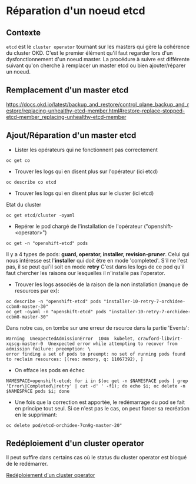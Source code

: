 # Réparation d\'un noeud etcd

## Contexte

`etcd` est le `cluster operator` tournant sur les masters qui gère la
cohérence du cluster OKD. C\'est le premier élément qu\'il faut regarder
lors d\'un dysfonctionnement d\'un noeud master. La procédure à suivre
est différente suivant qu\'on cherche à remplacer un master etcd ou bien
ajouter/réparer un noeud.

## Remplacement d\'un master etcd

<https://docs.okd.io/latest/backup_and_restore/control_plane_backup_and_restore/replacing-unhealthy-etcd-member.html#restore-replace-stopped-etcd-member_replacing-unhealthy-etcd-member>

## Ajout/Réparation d\'un master etcd

-   Lister les opérateurs qui ne fonctionnent pas correctement

``` /bash
oc get co
```

-   Trouver les logs qui en disent plus sur l\'opérateur (ici etcd)

``` /bash
oc describe co etcd
```

-   Trouver les logs qui en disent plus sur le cluster (ici etcd)

Etat du cluster

``` /bash
oc get etcd/cluster -oyaml
```

-   Repérer le pod chargé de l\'installation de l\'opérateur
    (\"openshift-\<operator\>\")

``` /bash
oc get -n "openshift-etcd" pods
```

Il y a 4 types de pods: **guard, operator, installer, revision-pruner**.
Celui qui nous intéresse est l\'**installer** qui doit être en mode
\'completed\'. S\'il ne l\'est pas, il se peut qui\'il soit en mode
**retry** C\'est dans les logs de ce pod qu\'il faut chercher les
raisons our lesquelles il n\'installe pas l\'operator.

-   Trouver les logs associés de la raison de la non installation
    (manque de resources par ex):

``` /bash
oc describe -n "openshift-etcd" pods "installer-10-retry-7-orchidee-ccbm8-master-30"
oc get -oyaml -n "openshift-etcd" pods "installer-10-retry-7-orchidee-ccbm8-master-30"
```

Dans notre cas, on tombe sur une erreur de rsource dans la partie
\'Events\':

``` /bash
Warning  UnexpectedAdmissionError  104m  kubelet, crawford-libvirt-xqscg-master-0  Unexpected error while attempting to recover from admission failure: preemption: \ 
error finding a set of pods to preempt: no set of running pods found to reclaim resources: [(res: memory, q: 11067392), ]
```

-   On efface les pods en échec

``` /bash
NAMESPACE=openshift-etcd; for i in $(oc get -n $NAMESPACE pods | grep 'Error\|Completed\|retry' | cut -d' ' -f1); do echo $i; oc delete -n $NAMESPACE pods $i; done
```

-   Une fois que la correction est apportée, le redémarrage du pod se
    fait en principe tout seul. Si ce n\'est pas le cas, on peut forcer
    sa recréation en le supprimant:

``` /bash
oc delete pod/etcd-orchidee-7cn9g-master-20"
```

## Redéploiement d\'un cluster operator

Il peut suffire dans certains cas où le status du cluster operator est
bloqué de le redémarrer.

[Redéploiement d\'un cluster operator](redeploiement_cluster_operator.md)
